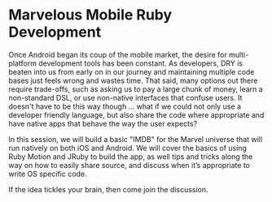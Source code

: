 Marvelous Mobile Ruby Development
================================
Once Android began its coup of the mobile market, the desire for multi-platform development tools has been constant. As developers, DRY is beaten into us from early on in our journey and maintaining multiple code bases just feels wrong and wastes time. That said, many options out there require trade-offs, such as asking us to pay a large chunk of money, learn a non-standard DSL, or use non-native interfaces that confuse users. It doesn't have to be this way though ... what if we could not only use a developer friendly language, but also share the code where appropriate and have native apps that behave the way the user expects? 

In this session, we will build a basic "IMDB" for the Marvel universe that will run natively on both iOS and Android. We will cover the basics of using Ruby Motion and JRuby to build the app, as well tips and tricks along the way on how to easily share source, and discuss when it’s appropriate to write OS specific code.

If the idea tickles your brain, then come join the discussion.